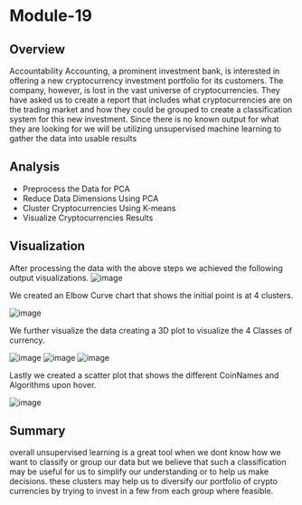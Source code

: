 # Module-19

## Overview
Accountability Accounting, a prominent investment bank, is interested in offering a new cryptocurrency investment portfolio for its customers. The company, however, is lost in the vast universe of cryptocurrencies. They have asked us to create a report that includes what cryptocurrencies are on the trading market and how they could be grouped to create a classification system for this new investment. Since there is no known output for what they are looking for we will be utilizing unsupervised machine learning to gather the data into usable results

## Analysis

- Preprocess the Data for PCA
- Reduce Data Dimensions Using PCA
- Cluster Cryptocurrencies Using K-means
- Visualize Cryptocurrencies Results

## Visualization

After processing the data with the above steps we achieved the following output visualizations.
![image](https://user-images.githubusercontent.com/124399950/222405122-52fb134b-301b-4a23-8706-4c126ef2e96a.png)


We created an Elbow Curve chart that shows the initial point is at 4 clusters.

![image](https://user-images.githubusercontent.com/124399950/222404637-ef430950-44c7-46c4-bda7-139452fb522d.png)


We further visualize the data creating a 3D plot to visualize the 4 Classes of currency.

![image](https://user-images.githubusercontent.com/124399950/222405741-1c3d3d12-bf58-434d-80aa-56bd10afba22.png)
![image](https://user-images.githubusercontent.com/124399950/222405891-086e7ad9-d4b1-48b9-a964-e14173e5680e.png)
![image](https://user-images.githubusercontent.com/124399950/222405855-8da84158-67f6-4d2f-a5c7-f9f861562fe0.png)

Lastly we created a scatter plot that shows the different CoinNames and Algorithms upon hover.

![image](https://user-images.githubusercontent.com/124399950/222405406-61570afc-8a49-4bd4-8c2b-7de977418ced.png)

## Summary
overall unsupervised learning is a great tool when we dont know how we want to classify or group our data but we believe that such a classification may be useful for us to simplify our understanding or to help us make decisions. 
these clusters may help us to diversify our portfolio of crypto currencies by trying to invest in a few from each group where feasible. 
